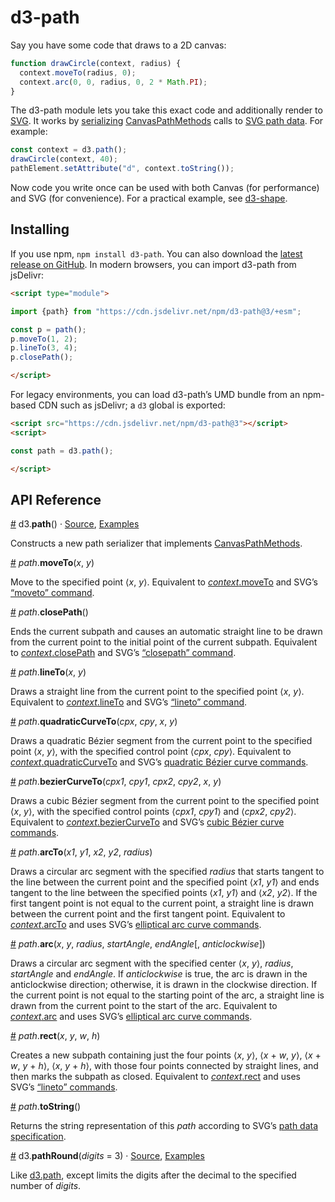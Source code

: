 # d3-path

Say you have some code that draws to a 2D canvas:

```js
function drawCircle(context, radius) {
  context.moveTo(radius, 0);
  context.arc(0, 0, radius, 0, 2 * Math.PI);
}
```

The d3-path module lets you take this exact code and additionally render to [SVG](http://www.w3.org/TR/SVG/paths.html). It works by [serializing](README.md##path_toString) [CanvasPathMethods](http://www.w3.org/TR/2dcontext/#canvaspathmethods) calls to [SVG path data](http://www.w3.org/TR/SVG/paths.html#PathData). For example:

```js
const context = d3.path();
drawCircle(context, 40);
pathElement.setAttribute("d", context.toString());
```

Now code you write once can be used with both Canvas (for performance) and SVG (for convenience). For a practical example, see [d3-shape](https://github.com/d3/d3-shape).

## Installing

If you use npm, `npm install d3-path`. You can also download the [latest release on GitHub](https://github.com/d3/d3-path/releases/latest). In modern browsers, you can import d3-path from jsDelivr:

```html
<script type="module">

import {path} from "https://cdn.jsdelivr.net/npm/d3-path@3/+esm";

const p = path();
p.moveTo(1, 2);
p.lineTo(3, 4);
p.closePath();

</script>
```

For legacy environments, you can load d3-path’s UMD bundle from an npm-based CDN such as jsDelivr; a `d3` global is exported:

```html
<script src="https://cdn.jsdelivr.net/npm/d3-path@3"></script>
<script>

const path = d3.path();

</script>
```

## API Reference

<a name="path" href="#path">#</a> d3.<b>path</b>() · [Source](https://github.com/d3/d3-path/blob/master/src/path.js), [Examples](https://observablehq.com/@d3/d3-path)

Constructs a new path serializer that implements [CanvasPathMethods](http://www.w3.org/TR/2dcontext/#canvaspathmethods).

<a name="path_moveTo" href="#path_moveTo">#</a> <i>path</i>.<b>moveTo</b>(<i>x</i>, <i>y</i>)

Move to the specified point ⟨*x*, *y*⟩. Equivalent to [*context*.moveTo](http://www.w3.org/TR/2dcontext/#dom-context-2d-moveto) and SVG’s [“moveto” command](http://www.w3.org/TR/SVG/paths.html#PathDataMovetoCommands).

<a name="path_closePath" href="#path_closePath">#</a> <i>path</i>.<b>closePath</b>()

Ends the current subpath and causes an automatic straight line to be drawn from the current point to the initial point of the current subpath. Equivalent to [*context*.closePath](http://www.w3.org/TR/2dcontext/#dom-context-2d-closepath) and SVG’s [“closepath” command](http://www.w3.org/TR/SVG/paths.html#PathDataClosePathCommand).

<a name="path_lineTo" href="#path_lineTo">#</a> <i>path</i>.<b>lineTo</b>(<i>x</i>, <i>y</i>)

Draws a straight line from the current point to the specified point ⟨*x*, *y*⟩. Equivalent to [*context*.lineTo](http://www.w3.org/TR/2dcontext/#dom-context-2d-lineto) and SVG’s [“lineto” command](http://www.w3.org/TR/SVG/paths.html#PathDataLinetoCommands).

<a name="path_quadraticCurveTo" href="#path_quadraticCurveTo">#</a> <i>path</i>.<b>quadraticCurveTo</b>(<i>cpx</i>, <i>cpy</i>, <i>x</i>, <i>y</i>)

Draws a quadratic Bézier segment from the current point to the specified point ⟨*x*, *y*⟩, with the specified control point ⟨*cpx*, *cpy*⟩. Equivalent to [*context*.quadraticCurveTo](http://www.w3.org/TR/2dcontext/#dom-context-2d-quadraticcurveto) and SVG’s [quadratic Bézier curve commands](http://www.w3.org/TR/SVG/paths.html#PathDataQuadraticBezierCommands).

<a name="path_bezierCurveTo" href="#path_bezierCurveTo">#</a> <i>path</i>.<b>bezierCurveTo</b>(<i>cpx1</i>, <i>cpy1</i>, <i>cpx2</i>, <i>cpy2</i>, <i>x</i>, <i>y</i>)

Draws a cubic Bézier segment from the current point to the specified point ⟨*x*, *y*⟩, with the specified control points ⟨*cpx1*, *cpy1*⟩ and ⟨*cpx2*, *cpy2*⟩. Equivalent to [*context*.bezierCurveTo](http://www.w3.org/TR/2dcontext/#dom-context-2d-beziercurveto) and SVG’s [cubic Bézier curve commands](http://www.w3.org/TR/SVG/paths.html#PathDataCubicBezierCommands).

<a name="path_arcTo" href="#path_arcTo">#</a> <i>path</i>.<b>arcTo</b>(<i>x1</i>, <i>y1</i>, <i>x2</i>, <i>y2</i>, <i>radius</i>)

Draws a circular arc segment with the specified *radius* that starts tangent to the line between the current point and the specified point ⟨*x1*, *y1*⟩ and ends tangent to the line between the specified points ⟨*x1*, *y1*⟩ and ⟨*x2*, *y2*⟩. If the first tangent point is not equal to the current point, a straight line is drawn between the current point and the first tangent point. Equivalent to [*context*.arcTo](http://www.w3.org/TR/2dcontext/#dom-context-2d-arcto) and uses SVG’s [elliptical arc curve commands](http://www.w3.org/TR/SVG/paths.html#PathDataEllipticalArcCommands).

<a name="path_arc" href="#path_arc">#</a> <i>path</i>.<b>arc</b>(<i>x</i>, <i>y</i>, <i>radius</i>, <i>startAngle</i>, <i>endAngle</i>[, <i>anticlockwise</i>])

Draws a circular arc segment with the specified center ⟨*x*, *y*⟩, *radius*, *startAngle* and *endAngle*. If *anticlockwise* is true, the arc is drawn in the anticlockwise direction; otherwise, it is drawn in the clockwise direction. If the current point is not equal to the starting point of the arc, a straight line is drawn from the current point to the start of the arc. Equivalent to [*context*.arc](http://www.w3.org/TR/2dcontext/#dom-context-2d-arc) and uses SVG’s [elliptical arc curve commands](http://www.w3.org/TR/SVG/paths.html#PathDataEllipticalArcCommands).

<a name="path_rect" href="#path_rect">#</a> <i>path</i>.<b>rect</b>(<i>x</i>, <i>y</i>, <i>w</i>, <i>h</i>)

Creates a new subpath containing just the four points ⟨*x*, *y*⟩, ⟨*x* + *w*, *y*⟩, ⟨*x* + *w*, *y* + *h*⟩, ⟨*x*, *y* + *h*⟩, with those four points connected by straight lines, and then marks the subpath as closed. Equivalent to [*context*.rect](http://www.w3.org/TR/2dcontext/#dom-context-2d-rect) and uses SVG’s [“lineto” commands](http://www.w3.org/TR/SVG/paths.html#PathDataLinetoCommands).

<a name="path_toString" href="#path_toString">#</a> <i>path</i>.<b>toString</b>()

Returns the string representation of this *path* according to SVG’s [path data specification](http://www.w3.org/TR/SVG/paths.html#PathData).

<a name="pathRound" href="#pathRound">#</a> d3.<b>pathRound</b>(*digits* = 3) · [Source](https://github.com/d3/d3-path/blob/master/src/path.js), [Examples](https://observablehq.com/@d3/d3-path)

Like [d3.path](README.md##path), except limits the digits after the decimal to the specified number of *digits*.
